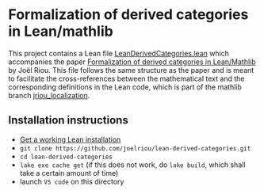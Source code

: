 # Formalization of derived categories in Lean/mathlib

This project contains a Lean file [LeanDerivedCategories.lean](https://github.com/joelriou/lean-derived-categories/blob/main/LeanDerivedCategories.lean)
which accompanies the paper [Formalization of derived categories in Lean/Mathlib](https://hal.science/hal-04546712) by Joël Riou.
This file follows the same structure as the paper and is meant to facilitate the cross-references between the mathematical text and the corresponding definitions in the Lean code, which is part of the mathlib branch [jriou_localization](https://github.com/leanprover-community/mathlib4/pull/25848).

## Installation instructions

* [Get a working Lean installation](https://leanprover-community.github.io/get_started.html)
* `git clone https://github.com/joelriou/lean-derived-categories.git`
* `cd lean-derived-categories`
* `lake exe cache get` (if this does not work, do `lake build`, which shall take a certain amount of time)
* launch `VS code` on this directory

